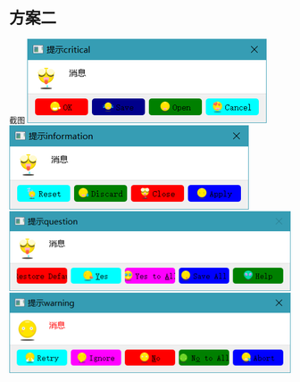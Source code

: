 # 方案二

截图
![critical](ScreenShot/critical.png)
![information](ScreenShot/information.png)
![question](ScreenShot/question.png)
![warning](ScreenShot/warning.png)